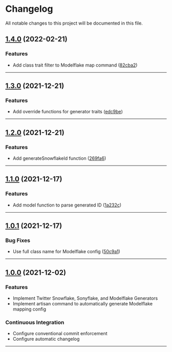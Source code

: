 <!--- BEGIN HEADER -->
# Changelog

All notable changes to this project will be documented in this file.
<!--- END HEADER -->

## [1.4.0](https://github.com/vetmoves/com.moves.php.snowflake/compare/1.3.0...1.4.0) (2022-02-21)
### Features

* Add class trait filter to Modelflake map command ([82cba2](https://github.com/vetmoves/com.moves.php.snowflake/commit/82cba2237685fb2993b0fb46b0146fbefbbc3fca))


---

## [1.3.0](https://github.com/vetmoves/com.moves.php.snowflake/compare/1.2.0...1.3.0) (2021-12-21)
### Features

* Add override functions for generator traits ([edc9be](https://github.com/vetmoves/com.moves.php.snowflake/commit/edc9beda9ecd8ab94a3bd259a68183b5c0d17af8))


---

## [1.2.0](https://github.com/vetmoves/com.moves.php.snowflake/compare/1.1.0...1.2.0) (2021-12-21)
### Features

* Add generateSnowflakeId function ([269fa6](https://github.com/vetmoves/com.moves.php.snowflake/commit/269fa6540a20b5d51f8599c215fffa8a4894eba0))


---

## [1.1.0](https://github.com/vetmoves/com.moves.php.snowflake/compare/1.0.1...1.1.0) (2021-12-17)
### Features

* Add model function to parse generated ID ([1a232c](https://github.com/vetmoves/com.moves.php.snowflake/commit/1a232c99d7f760b6075394af8553c706e93f03ce))


---

## [1.0.1](https://github.com/vetmoves/com.moves.php.snowflake/compare/1.0.0...1.0.1) (2021-12-17)
### Bug Fixes

* Use full class name for Modelflake config ([50c9a1](https://github.com/vetmoves/com.moves.php.snowflake/commit/50c9a12e76f9f15bfa9dff46f5505c27c65e92ea))


---

## [1.0.0](https://github.com/vetmoves/com.moves.php.snowflake/compare/0.0.0...1.0.0) (2021-12-02)
### Features

* Implement Twitter Snowflake, Sonyflake, and Modelflake Generators
* Implement artisan command to automatically generate Modelflake mapping config

### Continuous Integration

* Configure conventional commit enforcement
* Configure automatic changelog

---

